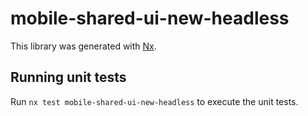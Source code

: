 # mobile-shared-ui-new-headless

This library was generated with [Nx](https://nx.dev).

## Running unit tests

Run `nx test mobile-shared-ui-new-headless` to execute the unit tests.
